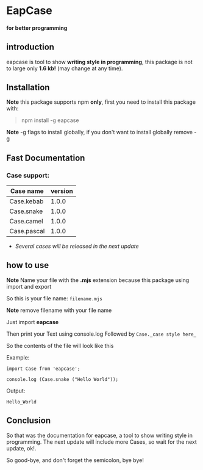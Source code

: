 # EapCase

#### for better programming

## introduction

eapcase is tool to show **writing style in programming**, this package is not to large only **1.6 kb!** (may change at any time).

## Installation

**Note** this package supports npm **only**,
first you need to install this package with:

> npm install -g eapcase

**Note** -g flags to install globally, if you
don't want to install globally remove -g

## Fast Documentation

### Case support:

| Case name   | version |
| ----------- | ------- |
| Case.kebab  | 1.0.0   |
| Case.snake  | 1.0.0   |
| Case.camel  | 1.0.0   |
| Case.pascal | 1.0.0   |

- _Several cases will be released in the next update_

## how to use

**Note** Name your file with the **.mjs** extension because this package using import and export

So this is your file name:
`filename.mjs `

**Note** remove filename with your file name

Just import **eapcase**

Then print your Text using console.log Followed by `Case._case style here_`

So the contents of the file will look like this

Example:

```
import Case from 'eapcase';

console.log (Case.snake ("Hello World"));

```

Output:

```
Hello_World
```

## Conclusion

So that was the documentation for eapcase, a tool to show writing style in programming. The next update will include more Cases, so wait for the next update, ok!.

So good-bye, and don't forget the semicolon, bye bye!
